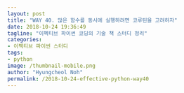 ```yaml
---
layout: post
title: "WAY 40. 많은 함수를 동시에 실행하려면 코루틴을 고려하자"
date: 2018-10-24 19:36:49
tagline: "이펙티브 파이썬 코딩의 기술 책 스터디 정리"
categories:
- 이펙티브 파이썬 스터디
tags:
- python
image: /thumbnail-mobile.png
author: "Hyungcheol Noh"
permalink: /2018-10-24-effective-python-way40
---
```

